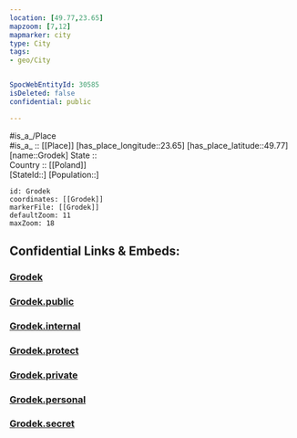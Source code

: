 ```yaml
---
location: [49.77,23.65] 
mapzoom: [7,12] 
mapmarker: city 
type: City
tags:
- geo/City


SpocWebEntityId: 30585
isDeleted: false
confidential: public

---
```

#is_a_/Place  
#is_a_ :: [[Place]] 
[has_place_longitude::23.65] 
[has_place_latitude::49.77] 
[name::Grodek] 
State ::  
Country :: [[Poland]]  
[StateId::] 
[Population::] 



```leaflet
id: Grodek
coordinates: [[Grodek]] 
markerFile: [[Grodek]] 
defaultZoom: 11 
maxZoom: 18
```


## Confidential Links & Embeds: 

### [Grodek](/_Standards/Earth/Continent/Europe/Europe~East/Ukraine/Regions~Ukraine/L'viv/City/Grodek.md) 

### [Grodek.public](/_public/Earth/Continent/Europe/Europe~East/Ukraine/Regions~Ukraine/L'viv/City/Grodek.public.md) 

### [Grodek.internal](/_internal/Earth/Continent/Europe/Europe~East/Ukraine/Regions~Ukraine/L'viv/City/Grodek.internal.md) 

### [Grodek.protect](/_protect/Earth/Continent/Europe/Europe~East/Ukraine/Regions~Ukraine/L'viv/City/Grodek.protect.md) 

### [Grodek.private](/_private/Earth/Continent/Europe/Europe~East/Ukraine/Regions~Ukraine/L'viv/City/Grodek.private.md) 

### [Grodek.personal](/_personal/Earth/Continent/Europe/Europe~East/Ukraine/Regions~Ukraine/L'viv/City/Grodek.personal.md) 

### [Grodek.secret](/_secret/Earth/Continent/Europe/Europe~East/Ukraine/Regions~Ukraine/L'viv/City/Grodek.secret.md)

